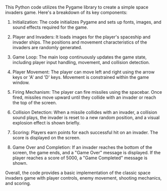 This Python code utilizes the Pygame library to create a simple space invaders game. Here's a breakdown of its key components:

1. Initialization: The code initializes Pygame and sets up fonts, images, and sound effects required for the game.

2. Player and Invaders: It loads images for the player's spaceship and invader ships. The positions and movement characteristics of the invaders are randomly generated.

3. Game Loop: The main loop continuously updates the game state, including player input handling, movement, and collision detection.

4. Player Movement: The player can move left and right using the arrow keys or 'A' and 'D' keys. Movement is constrained within the game window.

5. Firing Mechanism: The player can fire missiles using the spacebar. Once fired, missiles move upward until they collide with an invader or reach the top of the screen.

6. Collision Detection: When a missile collides with an invader, a collision sound plays, the invader is reset to a new random position, and a visual explosion effect is shown briefly.

7. Scoring: Players earn points for each successful hit on an invader. The score is displayed on the screen.

8. Game Over and Completion: If an invader reaches the bottom of the screen, the game ends, and a "Game Over" message is displayed. If the player reaches a score of 5000, a "Game Completed" message is shown.

Overall, the code provides a basic implementation of the classic space invaders game with player controls, enemy movement, shooting mechanics, and scoring.
